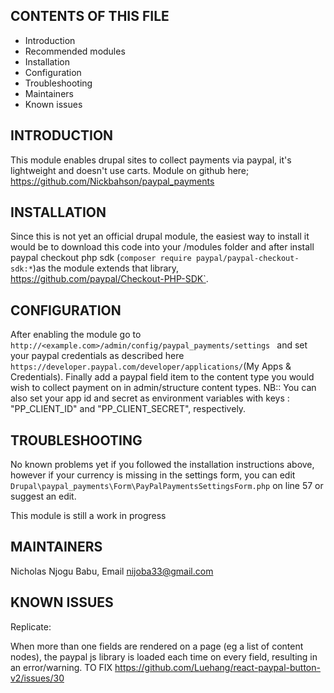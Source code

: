 CONTENTS OF THIS FILE
---------------------

 * Introduction
 * Recommended modules
 * Installation
 * Configuration
 * Troubleshooting
 * Maintainers
 * Known issues

INTRODUCTION
------------
This module enables drupal sites to collect payments via paypal, it's lightweight and doesn't use carts.
Module on github here; https://github.com/Nickbahson/paypal_payments


INSTALLATION
------------
Since this is not yet an official drupal module, the easiest way to install it would be to download this code into your
/modules folder and after install paypal checkout php sdk (`composer require paypal/paypal-checkout-sdk:*`)as the module
 extends that library, https://github.com/paypal/Checkout-PHP-SDK`.



CONFIGURATION
------------
After enabling the module go to `http://<example.com>/admin/config/paypal_payments/settings ` and set your paypal
credentials as described here `https://developer.paypal.com/developer/applications/`(My Apps & Credentials).
Finally add a paypal field item to the content type you would wish to collect payment on in admin/structure content types.
NB:: You can also set your app id and secret as environment variables with keys :  "PP_CLIENT_ID" and "PP_CLIENT_SECRET", respectively.

TROUBLESHOOTING
------------
No known problems yet if you followed the installation instructions above, however if your currency is missing
in the settings form, you can edit `Drupal\paypal_payments\Form\PayPalPaymentsSettingsForm.php` on line 57 or
suggest an edit.

This module is still a work in progress

MAINTAINERS
------------
Nicholas Njogu Babu, Email nijoba33@gmail.com

KNOWN ISSUES
------------
Replicate:

When more than one fields are rendered on a page (eg a list of content nodes), the paypal js library
is loaded each time on every field, resulting in an error/warning. TO FIX
https://github.com/Luehang/react-paypal-button-v2/issues/30
